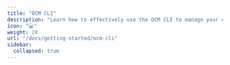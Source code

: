 ```yaml
---
title: "OCM CLI"
description: "Learn how to effectively use the OCM CLI to manage your components."
icon: "💻"
weight: 20
url: "/docs/getting-started/ocm-cli"
sidebar:
  collapsed: true
---
```


